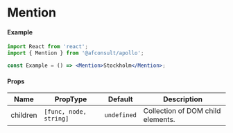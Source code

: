 # Mention

#### Example

```jsx
import React from 'react';
import { Mention } from '@afconsult/apollo';

const Example = () => <Mention>Stockholm</Mention>;
```

#### Props

| Name     | PropType               | Default     | Description                       |
| -------- | ---------------------- | ----------- | --------------------------------- |
| children | `[func, node, string]` | `undefined` | Collection of DOM child elements. |
